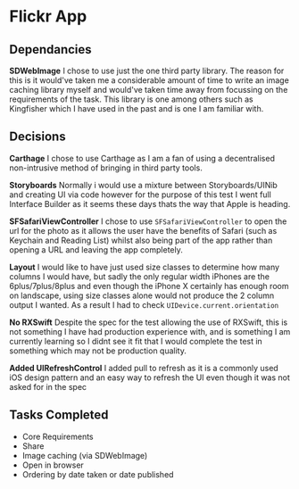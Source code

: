 # Flickr App

##  Dependancies
**SDWebImage** I chose to use just the one third party library. The reason for this is it would've taken me a considerable amount of time to write an image caching library myself and would've taken time away from focussing on the requirements of the task. This library is one among others such as Kingfisher which I have used in the past and is one I am familiar with.

## Decisions
**Carthage** I chose to use Carthage as I am a fan of using a decentralised non-intrusive method of bringing in third party tools.

**Storyboards** Normally i would use a mixture between Storyboards/UINib and creating UI via code however for the purpose of this test I went full Interface Builder as it seems these days thats the way that Apple is heading.

**SFSafariViewController** I chose to use `SFSafariViewController` to open the url for the photo as it allows the user have the benefits of Safari (such as Keychain and Reading List) whilst also being part of the app rather than opening a URL and leaving the app completely.

**Layout** I would like to have just used size classes to determine how many columns I would have, but sadly the only regular width iPhones are the 6plus/7plus/8plus and even though the iPhone X certainly has enough room on landscape, using size classes alone would not produce the 2 column output I wanted. As a result I had to check `UIDevice.current.orientation`

**No RXSwift** Despite the spec for the test allowing the use of RXSwift, this is not something I have had production experience with, and is something I am currently learning so I didnt see it fit that I would complete the test in something which may not be production quality.

**Added UIRefreshControl** I added pull to refresh as it is a commonly used iOS design pattern and an easy way to refresh the UI even though it was not asked for in the spec

## Tasks Completed
- Core Requirements
- Share
- Image caching (via SDWebImage)
- Open in browser
- Ordering by date taken or date published

